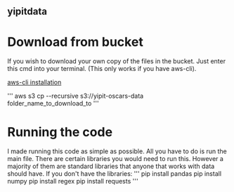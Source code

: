 ## yipitdata

# Download from bucket

If you wish to download your own copy of the files in the bucket. Just enter this cmd into your terminal. (This only works if you have aws-cli).

[aws-cli installation](https://aws.amazon.com/cli/)

'''
aws s3 cp --recursive s3://yipit-oscars-data folder_name_to_download_to
'''

# Running the code
I made running this code as simple as possible. All you have to do is run the main file. There are certain libraries you would need to run this. However a majority of them are standard libraries that anyone that works with data should have. If you don't have the libraries:
'''
pip install pandas
pip install numpy
pip install regex
pip install requests
'''